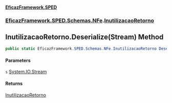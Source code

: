 #### [EficazFramework.SPED](EficazFrameworkSPED.md 'EficazFramework SPED')
### [EficazFramework.SPED.Schemas.NFe](EficazFramework.SPED.Schemas.NFe.md 'EficazFramework.SPED.Schemas.NFe').[InutilizacaoRetorno](EficazFramework.SPED.Schemas.NFe/InutilizacaoRetorno.md 'EficazFramework.SPED.Schemas.NFe.InutilizacaoRetorno')

## InutilizacaoRetorno.Deserialize(Stream) Method

```csharp
public static EficazFramework.SPED.Schemas.NFe.InutilizacaoRetorno Deserialize(System.IO.Stream s);
```
#### Parameters

<a name='EficazFramework.SPED.Schemas.NFe.InutilizacaoRetorno.Deserialize(System.IO.Stream).s'></a>

`s` [System.IO.Stream](https://docs.microsoft.com/en-us/dotnet/api/System.IO.Stream 'System.IO.Stream')

#### Returns
[InutilizacaoRetorno](EficazFramework.SPED.Schemas.NFe/InutilizacaoRetorno.md 'EficazFramework.SPED.Schemas.NFe.InutilizacaoRetorno')